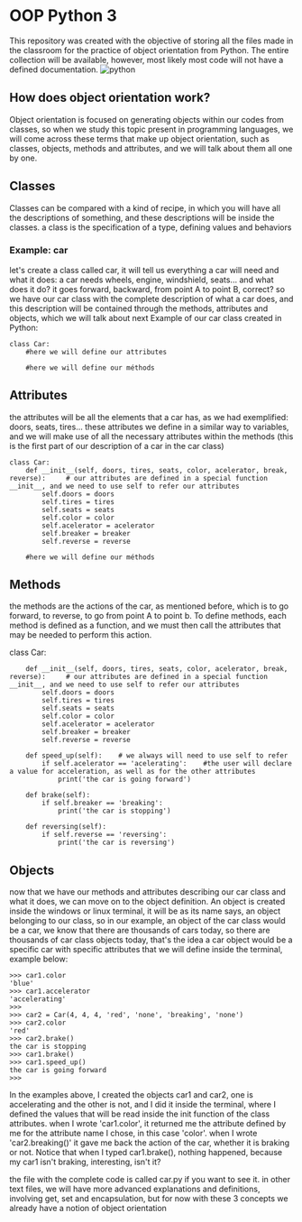 # OOP Python 3
This repository was created with the objective of storing all the files made in the classroom for the practice of object orientation from Python.
The entire collection will be available, however, most likely most code will not have a defined documentation.
![python](https://user-images.githubusercontent.com/95464654/192111687-31fee261-3d44-4af1-902b-5026c7ca418d.png)

## How does object orientation work?
Object orientation is focused on generating objects within our codes from classes, so when we study this topic present in programming languages, we will come across these terms that make up object orientation, such as classes, objects, methods and attributes, and we will talk about them all one by one.

## Classes
Classes can be compared with a kind of recipe, in which you will have all the descriptions of something, and these descriptions will be inside the classes.
a class is the specification of a type, defining values ​​and behaviors
### Example: car
let's create a class called car, it will tell us everything a car will need and what it does: a car needs wheels, engine, windshield, seats... and what does it do? it goes forward, backward, from point A to point B, correct? so we have our car class with the complete description of what a car does, and this description will be contained through the methods, attributes and objects, which we will talk about next
Example of our car class created in Python:
``` 
class Car:
    #here we will define our attributes

    #here we will define our méthods
```

## Attributes
the attributes will be all the elements that a car has, as we had exemplified: doors, seats, tires... these attributes we define in a similar way to variables, and we will make use of all the necessary attributes within the methods (this is the first part of our description of a car in the car class)
``` 
class Car:
    def __init__(self, doors, tires, seats, color, acelerator, break, reverse):     # our attributes are defined in a special function __init__, and we need to use self to refer our attributes
        self.doors = doors
        self.tires = tires
        self.seats = seats
        self.color = color
        self.acelerator = acelerator
        self.breaker = breaker
        self.reverse = reverse

    #here we will define our méthods
```
## Methods
the methods are the actions of the car, as mentioned before, which is to go forward, to reverse, to go from point A to point b.
To define methods, each method is defined as a function, and we must then call the attributes that may be needed to perform this action.

class Car:
```
    def __init__(self, doors, tires, seats, color, acelerator, break, reverse):     # our attributes are defined in a special function __init__, and we need to use self to refer our attributes
        self.doors = doors
        self.tires = tires
        self.seats = seats
        self.color = color
        self.acelerator = acelerator
        self.breaker = breaker
        self.reverse = reverse
        
    def speed_up(self):    # we always will need to use self to refer
        if self.acelerator == 'acelerating':    #the user will declare a value for acceleration, as well as for the other attributes 
            print('the car is going forward')
    
    def brake(self):
        if self.breaker == 'breaking':
            print('the car is stopping')

    def reversing(self):
        if self.reverse == 'reversing':
            print('the car is reversing')
```

## Objects
now that we have our methods and attributes describing our car class and what it does, we can move on to the object definition. An object is created inside the windows or linux terminal, it will be as its name says, an object belonging to our class, so in our example, an object of the car class would be a car, we know that there are thousands of cars today, so there are thousands of car class objects today, that's the idea
a car object would be a specific car with specific attributes that we will define inside the terminal, example below:
```
>>> car1.color
'blue'
>>> car1.accelerator
'accelerating'
>>>
>>> car2 = Car(4, 4, 4, 'red', 'none', 'breaking', 'none')
>>> car2.color
'red'
>>> car2.brake()
the car is stopping
>>> car1.brake()
>>> car1.speed_up()
the car is going forward
>>>
```
In the examples above, I created the objects car1 and car2, one is accelerating and the other is not, and I did it inside the terminal, where I defined the values ​​that will be read inside the init function of the class attributes. when I wrote 'car1.color', it returned me the attribute defined by me for the attribute name I chose, in this case 'color'. when I wrote 'car2.breaking()' it gave me back the action of the car, whether it is braking or not. Notice that when I typed car1.brake(), nothing happened, because my car1 isn't braking, interesting, isn't it?

the file with the complete code is called car.py if you want to see it. in other text files, we will have more advanced explanations and definitions, involving get, set and encapsulation, but for now with these 3 concepts we already have a notion of object orientation

